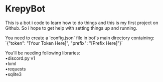 # KrepyBot

This is a bot i code to learn how to do things and this is my first project on Github. So i hope to get help with setting things up and running.


<p>You need to create a 'config.json' file in bot's main directory containing:<br />
`{"token": "[Your Token Here]", "prefix": "[Prefix Here]"}`</p>

<p>You'll be needing following libraries:<br />
    •discord.py v1<br />
    •lxml<br />
    •requests<br />
    •sqlite3</p>
